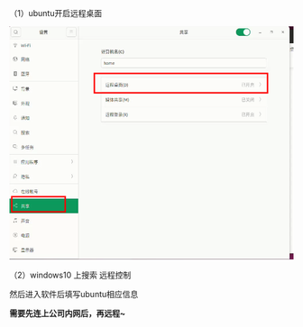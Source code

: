 

（1）ubuntu开启远程桌面

![](../../assets/2024-01-30-15-22-45-image.png)

（2）windows10 上搜索 远程控制

然后进入软件后填写ubuntu相应信息

**需要先连上公司内网后，再远程~**


